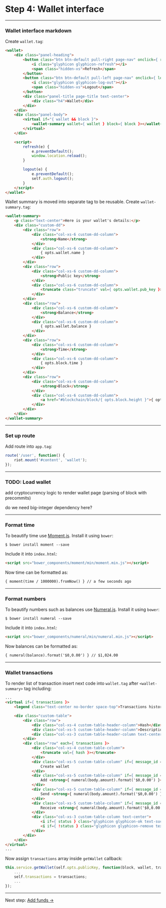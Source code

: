 # Step 4: Wallet interface

---

### Wallet interface markdown

Create `wallet.tag`:

```html
<wallet>
    <div class="panel-heading">
        <button class="btn btn-default pull-right page-nav" onclick={ refresh }>
            <i class="glyphicon glyphicon-refresh"></i>
            <span class="hidden-xs">Refresh</span>
        </button>
        <button class="btn btn-default pull-left page-nav" onclick={ logout }>
            <i class="glyphicon glyphicon-log-out"></i>
            <span class="hidden-xs">Logout</span>
        </button>
        <div class="panel-title page-title text-center">
            <div class="h4">Wallet</div>
        </div>
    </div>
    <div class="panel-body">
        <virtual if="{ wallet && block }">
            <wallet-summary wallet={ wallet } block={ block }></wallet-summary>
        </virtual>
    </div>

    <script>
        refresh(e) {
            e.preventDefault();
            window.location.reload();
        }

        logout(e) {
            e.preventDefault();
            self.auth.logout();
        }
    </script>
</wallet>
```

Wallet summary is moved into separate tag to be reusable. Create `wallet-summary.tag`:

```html
<wallet-summary>
    <p class="text-center">Here is your wallet's details:</p>
    <div class="custom-dd">
        <div class="row">
            <div class="col-xs-6 custom-dd-column">
                <strong>Name</strong>
            </div>
            <div class="col-xs-6 custom-dd-column">
                { opts.wallet.name }
            </div>
        </div>
        <div class="row">
            <div class="col-xs-6 custom-dd-column">
                <strong>Public key</strong>
            </div>
            <div class="col-xs-6 custom-dd-column">
                <truncate class="truncate" val={ opts.wallet.pub_key }></truncate>
            </div>
        </div>
        <div class="row">
            <div class="col-xs-6 custom-dd-column">
                <strong>Balance</strong>
            </div>
            <div class="col-xs-6 custom-dd-column">
                { opts.wallet.balance }
            </div>
        </div>
        <div class="row">
            <div class="col-xs-6 custom-dd-column">
                <strong>Time</strong>
            </div>
            <div class="col-xs-6 custom-dd-column">
                { opts.block.time }
            </div>
        </div>
        <div class="row">
            <div class="col-xs-6 custom-dd-column">
                <strong>Block</strong>
            </div>
            <div class="col-xs-6 custom-dd-column">
                <a href="#blockchain/block/{ opts.block.height }">{ opts.block.height }</a>
            </div>
        </div>
    </div>
</wallet-summary>
```

---

### Set up route

Add route into `app.tag`:

```javascript
route('/user', function() {
    riot.mount('#content', 'wallet');
});
```

---

### TODO: Load wallet

add cryptocurrency logic to render wallet page (parsing of block with precommits)

do we need big-integer dependency here?

---

### Format time

To beautify time use [Moment.js](http://momentjs.com/). Install it using `bower`:

```
$ bower install moment --save
```

Include it into `index.html`:

```html
<script src="bower_components/moment/min/moment.min.js"></script>
```

Now time can be formatted as:

```html
{ moment(time / 1000000).fromNow() } // a few seconds ago
```

---

### Format numbers

To beautify numbers such as balances use [Numeral.js](http://numeraljs.com/). Install it using `bower`:

```
$ bower install numeral --save
```

Include it into `index.html`:

```html
<script src="bower_components/numeral/min/numeral.min.js"></script>
```

Now balances can be formatted as:

```html
{ numeral(balance).format('$0,0.00') } // $1,024.00
```

---

### Wallet transactions

To render list of transaction insert next code into `wallet.tag` after `<wallet-summary>` tag including:

```html
...
<virtual if={ transactions }>
    <legend class="text-center no-border space-top">Transactions history</legend>

    <div class="custom-table">
        <div class="row">
            <div class="col-xs-4 custom-table-header-column">Hash</div>
            <div class="col-xs-5 custom-table-header-column">Description</div>
            <div class="col-xs-3 custom-table-header-column text-center">Status</div>
        </div>
        <div class="row" each={ transactions }>
            <div class="col-xs-4 custom-table-column">
                <truncate val={ hash }></truncate>
            </div>
            <div class="col-xs-5 custom-table-column" if={ message_id === 130 }>
                Create wallet
            </div>
            <div class="col-xs-5 custom-table-column" if={ message_id === 129 }>
                Add <strong>{ numeral(body.amount).format('$0,0.00') }</strong> to your wallet
            </div>
            <div class="col-xs-5 custom-table-column" if={ message_id === 128 && body.from === parent.publicKey }>
                Send <strong>{ numeral(body.amount).format('$0,0.00') }</strong> to <truncate val={ body.to }></truncate>
            </div>
            <div class="col-xs-5 custom-table-column" if={ message_id === 128 && body.to === parent.publicKey }>
                Receive <strong>{ numeral(body.amount).format('$0,0.00') }</strong> from <truncate val={ body.from }></truncate>
            </div>
            <div class="col-xs-3 custom-table-column text-center">
                <i if={ status } class="glyphicon glyphicon-ok text-success"></i>
                <i if={ !status } class="glyphicon glyphicon-remove text-danger"></i>
            </div>
        </div>
    </div>
</virtual>
...
```

Now assign `transactions` array inside `getWallet` callback:

```javascript
this.service.getWallet(self.opts.publicKey, function(block, wallet, transactions) {
    ...
    self.transactions = transactions;
    ...
});
```

---

Next step: [Add funds →](step-5-add-funds.md)
